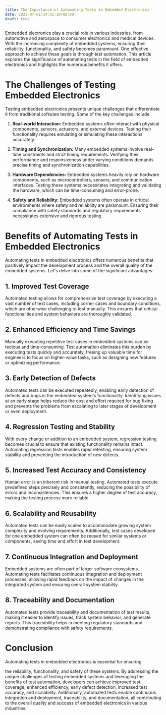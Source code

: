 ```yaml
---
title: The Importance of Automating Tests in Embedded Electronics
date: 2023-07-01T14:42:10+02:00
draft: true
---
```


Embedded electronics play a crucial role in various industries, from automotive
and aerospace to consumer electronics and medical devices. With the increasing
complexity of embedded systems, ensuring their reliability, functionality, and
safety becomes paramount. One effective approach to achieve these goals is
through test automation. This article explores the significance of automating
tests in the field of embedded electronics and highlights the numerous benefits
it offers.

# The Challenges of Testing Embedded Electronics

Testing embedded electronics presents unique challenges that differentiate it
from traditional software testing. Some of the key challenges include:

1. **Real-world Interaction:** Embedded systems often interact with physical
   components, sensors, actuators, and external devices. Testing their
   functionality requires emulating or simulating these interactions
   accurately.

2. **Timing and Synchronization:** Many embedded systems involve real-time
   constraints and strict timing requirements. Verifying their performance and
   responsiveness under varying conditions demands precise timing and
   synchronization capabilities.

3. **Hardware Dependencies:** Embedded systems heavily rely on hardware
   components, such as microcontrollers, sensors, and communication interfaces.
   Testing these systems necessitates integrating and validating the hardware,
   which can be time-consuming and error-prone.

4. **Safety and Reliability:** Embedded systems often operate in critical
   environments where safety and reliability are paramount. Ensuring their
   compliance with safety standards and regulatory requirements necessitates
   extensive and rigorous testing.

# Benefits of Automating Tests in Embedded Electronics

Automating tests in embedded electronics offers numerous benefits that
positively impact the development process and the overall quality of the
embedded systems. Let's delve into some of the significant advantages:

## 1. Improved Test Coverage

Automated testing allows for comprehensive test coverage by executing a vast
number of test cases, including corner cases and boundary conditions, which are
otherwise challenging to test manually. This ensures that critical
functionalities and system behaviors are thoroughly validated.

## 2. Enhanced Efficiency and Time Savings

Manually executing repetitive test cases in embedded systems can be tedious and
time-consuming. Test automation eliminates this burden by executing tests
quickly and accurately, freeing up valuable time for engineers to focus on
higher-value tasks, such as designing new features or optimizing performance.

## 3. Early Detection of Defects

Automated tests can be executed repeatedly, enabling early detection of defects
and bugs in the embedded system's functionality. Identifying issues at an early
stage helps reduce the cost and effort required for bug fixing and prevents the
problems from escalating to later stages of development or even deployment.

## 4. Regression Testing and Stability

With every change or addition to an embedded system, regression testing becomes
crucial to ensure that existing functionality remains intact. Automating
regression tests enables rapid retesting, ensuring system stability and
preventing the introduction of new defects.

## 5. Increased Test Accuracy and Consistency

Human error is an inherent risk in manual testing. Automated tests execute
predefined steps precisely and consistently, reducing the possibility of errors
and inconsistencies. This ensures a higher degree of test accuracy, making the
testing process more reliable.

## 6. Scalability and Reusability

Automated tests can be easily scaled to accommodate growing system complexity
and evolving requirements. Additionally, test cases developed for one embedded
system can often be reused for similar systems or components, saving time and
effort in test development.

## 7. Continuous Integration and Deployment

Embedded systems are often part of larger software ecosystems. Automating tests
facilitates continuous integration and deployment processes, allowing rapid
feedback on the impact of changes in the integrated system and ensuring overall
system stability.

## 8. Traceability and Documentation

Automated tests provide traceability and documentation of test results, making
it easier to identify issues, track system behavior, and generate reports. This
traceability helps in meeting regulatory standards and demonstrating compliance
with safety requirements.

# Conclusion

Automating tests in embedded electronics is essential for ensuring

the reliability, functionality, and safety of these systems. By addressing the
unique challenges of testing embedded systems and leveraging the benefits of
test automation, developers can achieve improved test coverage, enhanced
efficiency, early defect detection, increased test accuracy, and scalability.
Additionally, automated tests enable continuous integration and deployment,
traceability, and documentation, all contributing to the overall quality and
success of embedded electronics in various industries.
